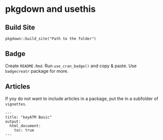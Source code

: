 # pkgdown and usethis

## Build Site
```
pkgdown::build_site("Path to the folder")
```

## Badge
Create `README.Rmd`. Run `use_cran_badge()` and copy & paste. Use `badgecreatr` package for more.

## Articles
If yoy do not want to include articles in a package, put the in a subfolder of `vignettes`.

```rmd
---
title: "keyATM Basic"
output: 
  html_document:
    toc: true
---
```
